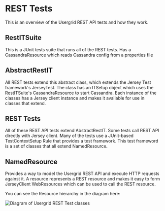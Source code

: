 REST Tests
===
This is an overview of the Usergrid REST API tests and how they work.

RestITSuite
---
This is a JUnit tests suite that runs all of the REST tests. 
Has a CassandraResource which reads Cassandra config from a properties file

AbstractRestIT
---
All REST tests extend this abstract class, which extends the Jersey Test framework's JerseyTest. 
The class has an ITSetup object which uses the RestITSuite's CassandraResource to start Cassandra.
Each instance of the classes has a Jersey client instance and makes it available for use in classes that extend.

REST Tests
---
All of these REST API tests extend AbstractRestIT.
Some tests call REST API directly with Jersey client.
Many of the tests use a JUnit-based TestContextSetup Rule that provides a test framework.
This test frameword is a set of classes that all extend NamedResource.

NamedResource
---
Provides a way to model the Usergrid REST API and execute HTTP requests against it.
A resource represents a REST resource and makes it easy to form JerseyClient WebResources
which can be used to call the REST resource.

You can see the Resource hierarchy in the diagram here:

![Diagram of Usergrid REST Test classes](/path/to/img.jpg)



